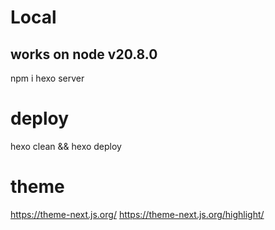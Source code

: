 # Local
## works on node v20.8.0
npm i
hexo server

# deploy
hexo clean && hexo deploy

# theme
https://theme-next.js.org/
https://theme-next.js.org/highlight/